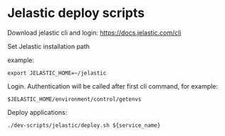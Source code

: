 # Jelastic deploy scripts

Download jelastic cli and login: <https://docs.jelastic.com/cli>

Set Jelastic installation path

example:
```shell script
export JELASTIC_HOME=~/jelastic
```

Login. Authentication will be called after first cli command, for example:
```shell script
$JELASTIC_HOME/environment/control/getenvs
``` 

Deploy applications:
```shell script
./dev-scripts/jelastic/deploy.sh ${service_name}
```
